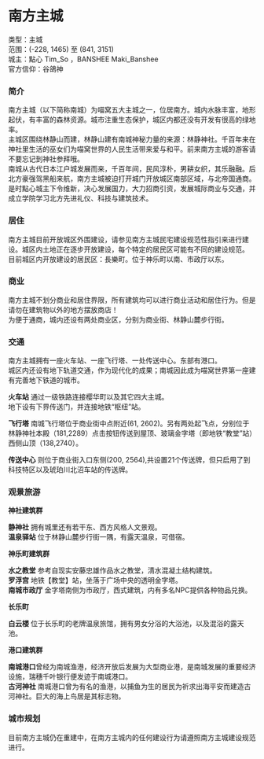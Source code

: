 # 南方主城

类型：主城  
范围：(-228, 1465) 至 (841, 3151)  
城主：點心 Tim_So ，BANSHEE Maki_Banshee  
官方信仰：谷鴿神  

### 简介

南方主城（以下简称南城）为喵窝五大主城之一，位居南方。城内水脉丰富，地形起伏，有丰富的森林资源。城市注重生态保护，城区内都还没有开发有很高的绿地率。    
主城区围绕林静山而建，林静山建有南城神秘力量的来源：林静神社。千百年来在神社里生活的巫女们为喵窝世界的人民生活带来爱与和平。前来南方主城的游客请不要忘记到神社参拜哦。  
南城从古代日本江户城发展而来，千百年间，民风淳朴，男耕女织，其乐融融。后北方豪强驾黑船来航，南方主城被迫打开城门开放城区南部区域，与北帝国通商。是时點心城主下令维新，决心发展国力，大力招商引资，发展城际商业与交通，并成立学院学习北方先进礼仪、科技与建筑技术。  

### 居住

南方主城目前开放城区外围建设，请参见南方主城民宅建设规范性指引来进行建设。城区内土地正在逐步开放建设，每个特定的居民区可能有不同的建设规范。  
目前城区内开放建设的居民区：長樂町。位于神乐町以南、市政厅以东。  

### 商业
南方主城不划分商业和居住界限，所有建筑均可以进行商业活动和居住行为。但是请勿在建筑物以外的地方摆放商店！  
为便于通商，城内还设有两处商业区，分别为商业街、林静山麓步行街。  

### 交通

南方主城拥有一座火车站、一座飞行塔、一处传送中心。东部有港口。  
城区内还设有地下轨道交通，作为现代化的成果；南城因此成为喵窝世界第一座建有完善地下铁道的城市。  

**火车站** 通过一级铁路连接樱华町以及其它四大主城。  
地下设有下界传送门，并连接地铁“枢纽”站。  

**飞行塔** 南城飞行塔位于商业街中点附近(61, 2602)。另有两处起飞点，分别位于林静神社本殿（181,2289）点击按钮传送到屋顶、玻璃金字塔（即地铁“教堂”站）西侧山顶（138,2740）。  

**传送中心** 则位于商业街入口东侧(200, 2564),共设置21个传送牌，但只启用了到科技特区以及琥珀川北沼车站的传送牌。

### 观景旅游

**神社建筑群**  

**静神社** 拥有城里还有若干东、西方风格人文景观。  
**温泉驿站** 位于林静山麓步行街一隅，有露天温泉，可借宿。  

**神乐町建筑群**  

**水之教堂** 参考自现实安藤忠雄作品水之教堂，清水混凝土结构建筑。  
**罗浮宫** 地铁【教堂】站，坐落于广场中央的透明金字塔。  
**南城市政厅** 金字塔南侧为市政厅，西式建筑，内有多名NPC提供各种物品兑换。    

**长乐町**  

**白云楼** 位于长乐町的老牌温泉旅馆，拥有男女分浴的大浴池，以及混浴的露天池。  

**港口建筑群**

**南城港口**曾经为南城渔港，经济开放后发展为大型商业港，是南城发展的重要经济设施，瑞穗千叶银行便发迹于南城港口。  
**古河神社** 南城港口曾为有名的渔港，以捕鱼为生的居民为祈求出海平安而建造古河神社。巨大的海上鸟居是其标志物。  

### 城市规划

目前南方主城仍在重建中，在南方主城内的任何建设行为请遵照南方主城建设规范进行。  
